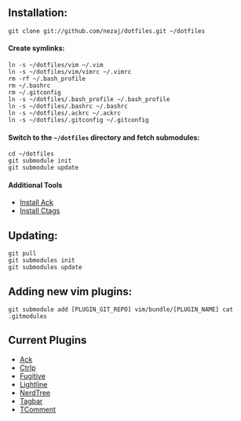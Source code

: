 ## Installation:
    git clone git://github.com/nezaj/dotfiles.git ~/dotfiles

#### Create symlinks:
    ln -s ~/dotfiles/vim ~/.vim
    ln -s ~/dotfiles/vim/vimrc ~/.vimrc
    rm -rf ~/.bash_profile
    rm ~/.bashrc
    rm ~/.gitconfig
    ln -s ~/dotfiles/.bash_profile ~/.bash_profile
    ln -s ~/dotfiles/.bashrc ~/.bashrc
    ln -s ~/dotfiles/.ackrc ~/.ackrc
    ln -s ~/dotfiles/.gitconfig ~/.gitconfig

#### Switch to the `~/dotfiles` directory and fetch submodules:
    cd ~/dotfiles
    git submodule init
    git submodule update

#### Additional Tools
* [Install Ack][0]
* [Install Ctags][1]

## Updating:
    git pull
    git submodules init
    git submodules update

## Adding new vim plugins:
    git submodule add [PLUGIN_GIT_REPO] vim/bundle/[PLUGIN_NAME] cat .gitmodules

## Current Plugins
* [Ack]
* [Ctrlp]
* [Fugitive]
* [Lightline]
* [NerdTree]
* [Tagbar]
* [TComment]

[0]: http://beyondgrep.com/install/
[1]: http://ctags.sourceforge.net/
[Ack]: https://github.com/mileszs/ack.vim.git
[CtrlP]: https://github.com/kien/ctrlp.vim.git
[Fugitive]: https://github.com/tpope/vim-fugitive
[LightLine]: https://github.com/itchyny/lightline.vim
[NerdTree]: https://github.com/scrooloose/nerdtree.git
[Tagbar]: https://github.com/majutsushi/tagbar.git
[TComment]: https://github.com/tomtom/tcomment_vim
